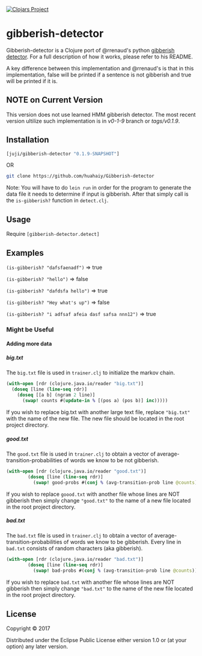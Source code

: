[![Clojars Project](https://img.shields.io/clojars/v/juji/gibberish-detector.svg)](https://clojars.org/juji/gibberish-detector)


# gibberish-detector

Gibberish-detector is a Clojure port of @rrenaud's python [gibberish detector](https://github.com/rrenaud/Gibberish-Detector).
For a full description of how it works, please refer to his README.

A key difference between this implementation and @rrenaud's is that in this implementation, false will be printed if a sentence is not gibberish and true will be printed if it is.

## NOTE on Current Version

This version does not use learned HMM gibberish detector. The most recent version ultilize such implementation is in _v0-1-9_ branch or _tags/v0.1.9_.

## Installation

```clojure
[juji/gibberish-detector "0.1.9-SNAPSHOT"]
```

OR

```bash
git clone https://github.com/huahaiy/Gibberish-detector
```
Note: You will have to do ```lein run``` in order for the program to generate the data file it needs to determine if input is gibberish.
After that simply call is the ```is-gibberish?``` function in ```detect.clj```.

## Usage

Require ```[gibberish-detector.detect]```


## Examples

```(is-gibberish? "dafsfaenadf")``` => true

```(is-gibberish? "hello")``` => false

```(is-gibberish? "dafdsfa hello")``` => true

```(is-gibberish? "Hey what's up")``` => false

```(is-gibberish? "i adfsaf afeia dasf safsa nnn12")``` => true


### Might be Useful
#### Adding more data
##### big.txt
The ```big.txt``` file is used in ```trainer.clj``` to initialize the markov chain.
```clojure
(with-open [rdr (clojure.java.io/reader "big.txt")]
  (doseq [line (line-seq rdr)]
    (doseq [[a b] (ngram 2 line)]
      (swap! counts #(update-in % [(pos a) (pos b)] inc)))))
```
If you wish to replace big.txt with another large text file, replace ```"big.txt"``` with the name of the new file.
The new file should be located in the root project directory.

##### good.txt
The ```good.txt``` file is used in ```trainer.clj``` to obtain a vector of average-transition-probabilities of words we know to be not gibberish.
```clojure
(with-open [rdr (clojure.java.io/reader "good.txt")]
        (doseq [line (line-seq rdr)]
          (swap! good-probs #(conj % (avg-transition-prob line @counts)))))
```
If you wish to replace ```goood.txt``` with another file whose lines are NOT gibberish then simply change ```"good.txt"``` to the name of a new file located in the root project directory.

##### bad.txt
The ```bad.txt``` file is used in ```trainer.clj``` to obtain a vector of average-transition-probabilities of words we know to be gibberish.
Every line in ```bad.txt``` consists of random characters (aka gibberish).
```clojure
(with-open [rdr (clojure.java.io/reader "bad.txt")]
        (doseq [line (line-seq rdr)]
          (swap! bad-probs #(conj % (avg-transition-prob line @counts)))))
```
If you wish to replace ```bad.txt``` with another file whose lines are NOT gibberish then simply change ```"bad.txt"``` to the name of the new file located in the root project directory.
## License

Copyright © 2017

Distributed under the Eclipse Public License either version 1.0 or (at
your option) any later version.
